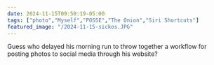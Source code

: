 ```yaml
---
date: 2024-11-15T09:50:19-05:00
tags: ["photo","Myself","POSSE","The Onion","Siri Shortcuts"]
featured_image: "/2024-11-15-sickos.JPG"
---
```

Guess who delayed his morning run to throw together a workflow for posting photos to social media through his website?